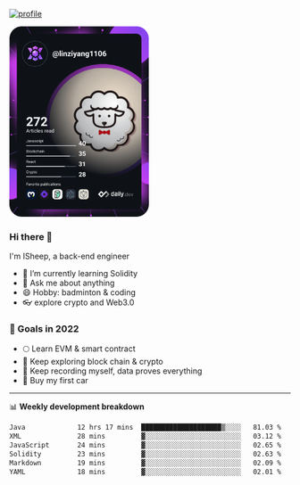 [![profile](http://img.codelin.xyz/hello-im-isheep.svg)](https://www.calligrapher.ai/)

<a href="https://app.daily.dev/linziyang1106"><img src="/devcard.png" width="250" alt="ISheep's Dev Card"/></a>

### Hi there 🐏

I'm ISheep, a back-end engineer

- 🔭 I’m currently learning Solidity
- 💬 Ask me about anything
- 😄 Hobby: badminton & coding
- 👓 explore crypto and Web3.0

### 🚀 Goals in 2022
+ 🌕 Learn EVM & smart contract
+ 🤔 Keep exploring block chain & crypto
+ 🐏 Keep recording myself, data proves everything
+ 🚗 Buy my first car

-------

📊 **Weekly development breakdown**
<!--START_SECTION:waka-->

```text
Java             12 hrs 17 mins  ████████████████████▒░░░░   81.03 %
XML              28 mins         ▓░░░░░░░░░░░░░░░░░░░░░░░░   03.12 %
JavaScript       24 mins         ▓░░░░░░░░░░░░░░░░░░░░░░░░   02.65 %
Solidity         23 mins         ▓░░░░░░░░░░░░░░░░░░░░░░░░   02.63 %
Markdown         19 mins         ▓░░░░░░░░░░░░░░░░░░░░░░░░   02.09 %
YAML             18 mins         ▓░░░░░░░░░░░░░░░░░░░░░░░░   02.01 %
```

<!--END_SECTION:waka-->
